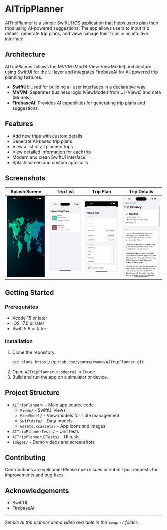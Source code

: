 # AITripPlanner

AITripPlanner is a simple SwiftUI iOS application that helps users plan their trips using AI-powered suggestions. The app allows users to input trip details, generate trip plans, and view/manage their trips in an intuitive interface.

## Architecture

AITripPlanner follows the MVVM (Model-View-ViewModel) architecture using SwiftUI for the UI layer and integrates FirebaseAI for AI-powered trip planning features.

- **SwiftUI**: Used for building all user interfaces in a declarative way.
- **MVVM**: Separates business logic (ViewModel) from UI (Views) and data (Models).
- **FirebaseAI**: Provides AI capabilities for generating trip plans and suggestions.

## Features

- Add new trips with custom details
- Generate AI-based trip plans
- View a list of all planned trips
- View detailed information for each trip
- Modern and clean SwiftUI interface
- Splash screen and custom app icons

## Screenshots

| Splash Screen | Trip List | Trip Plan | Trip Details |
|:------------:|:---------:|:---------:|:------------:|
| ![Splash](images/splash-screen.png) | ![Trips List](images/Trips%20list%20screen.png) | ![Trip Plan](images/Trip%20plan%20screen.png) | ![Trip Details](images/Trip%20details%20screen.png) |

## Getting Started

### Prerequisites
- Xcode 15 or later
- iOS 17.0 or later
- Swift 5.9 or later

### Installation
1. Clone the repository:
   ```sh
   git clone https://github.com/yourusername/AITripPlanner.git
   ```
2. Open `AITripPlanner.xcodeproj` in Xcode.
3. Build and run the app on a simulator or device.

## Project Structure

- `AITripPlanner/` - Main app source code
  - `Views/` - SwiftUI views
  - `ViewModel/` - View models for state management
  - `Swiftdata/` - Data models
  - `Assets.xcassets/` - App icons and images
- `AITripPlannerTests/` - Unit tests
- `AITripPlannerUITests/` - UI tests
- `images/` - Demo videos and screenshots

## Contributing

Contributions are welcome! Please open issues or submit pull requests for improvements and bug fixes.

## Acknowledgements

- SwiftUI
- FirebaseAI
---

*Simple AI trip planner demo video available in the `images/` folder.*
